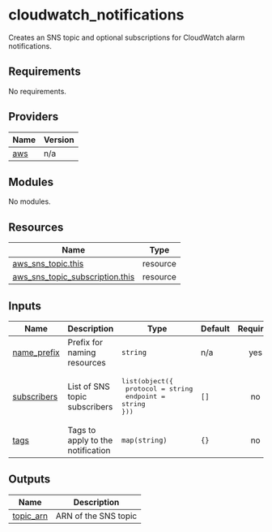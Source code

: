 # cloudwatch_notifications

Creates an SNS topic and optional subscriptions for CloudWatch alarm notifications.

<!-- BEGIN_TF_DOCS -->
## Requirements

No requirements.

## Providers

| Name | Version |
|------|---------|
| <a name="provider_aws"></a> [aws](#provider_aws) | n/a |

## Modules

No modules.

## Resources

| Name | Type |
|------|------|
| [aws_sns_topic.this](https://registry.terraform.io/providers/hashicorp/aws/latest/docs/resources/sns_topic) | resource |
| [aws_sns_topic_subscription.this](https://registry.terraform.io/providers/hashicorp/aws/latest/docs/resources/sns_topic_subscription) | resource |

## Inputs

| Name | Description | Type | Default | Required |
|------|-------------|------|---------|:--------:|
| <a name="input_name_prefix"></a> [name_prefix](#input_name_prefix) | Prefix for naming resources | `string` | n/a | yes |
| <a name="input_subscribers"></a> [subscribers](#input_subscribers) | List of SNS topic subscribers | <pre>list(object({<br>  protocol = string<br>  endpoint = string<br>}))</pre> | `[]` | no |
| <a name="input_tags"></a> [tags](#input_tags) | Tags to apply to the notification | `map(string)` | `{}` | no |

## Outputs

| Name | Description |
|------|-------------|
| <a name="output_topic_arn"></a> [topic_arn](#output_topic_arn) | ARN of the SNS topic |
<!-- END_TF_DOCS -->
